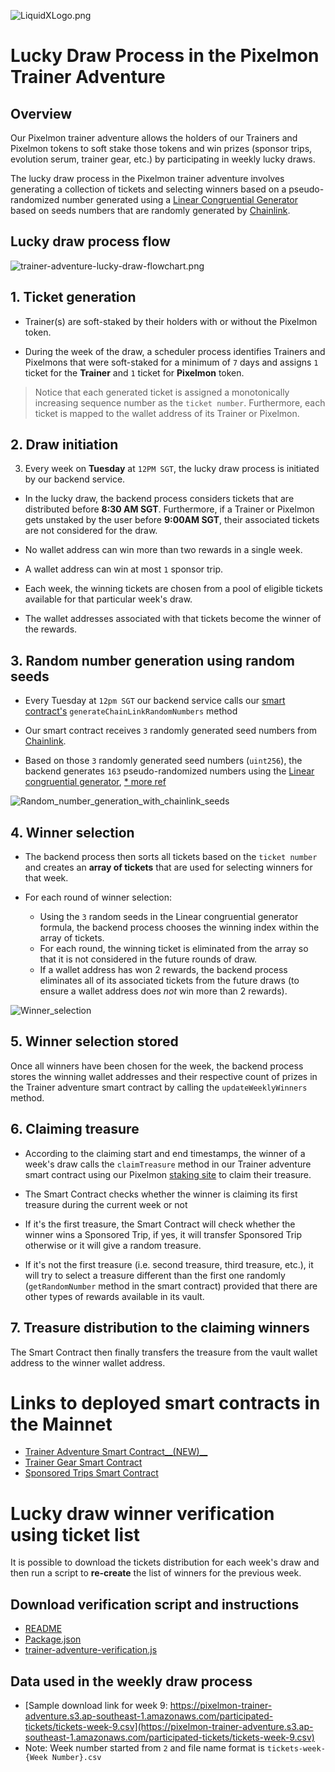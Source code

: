 ![LiquidXLogo.png](./img/LiquidXLogo.png)

# Lucky Draw Process in the Pixelmon Trainer Adventure

## Overview
Our Pixelmon trainer adventure allows the holders of our Trainers and Pixelmon tokens to soft stake those tokens and win prizes (sponsor trips, evolution serum, trainer gear, etc.) by participating in weekly lucky draws.

The lucky draw process in the Pixelmon trainer adventure involves generating a collection of tickets and selecting winners based on a pseudo-randomized number generated using a [Linear Congruential Generator](https://en.wikipedia.org/wiki/Linear_congruential_generator) based on seeds numbers that are randomly generated by [Chainlink](https://docs.chain.link/vrf/v2/subscription/examples/get-a-random-number).

## Lucky draw process flow
![trainer-adventure-lucky-draw-flowchart.png](./img/Trainer_adventure_lucky_draw_process.png)

## 1. Ticket generation
- Trainer(s) are soft-staked by their holders with or without the Pixelmon token.

- During the week of the draw, a  scheduler process identifies Trainers and Pixelmons that were soft-staked for a minimum of `7` days and assigns `1` ticket for the **Trainer** and `1` ticket for **Pixelmon** token.

 > Notice that each generated ticket is assigned a monotonically increasing sequence number as the `ticket number`.  Furthermore, each ticket is mapped to the wallet address of its Trainer or Pixelmon.

## 2. Draw initiation
3. Every week on **Tuesday** at `12PM SGT`, the lucky draw process is initiated by our backend service.

  - In the lucky draw, the backend process considers tickets that are distributed before **8:30 AM SGT**.  Furthermore, if a Trainer or Pixelmon gets unstaked by the user before **9:00AM SGT**, their associated tickets are not considered for the draw.

  - No wallet address can win more than two rewards in a single week.

  - A wallet address can win at most `1` sponsor trip.

  - Each week, the winning tickets are chosen from a pool of eligible tickets available for that particular week's draw.

  - The wallet addresses associated with that tickets become the winner of the rewards.

## 3. Random number generation using random seeds
- Every Tuesday at `12pm SGT` our backend service calls our [smart contract's](https://etherscan.io/address/0x13182b9b97d27c5b09c5809b93c31f745d54ac82#code) `generateChainLinkRandomNumbers` method

- Our smart contract receives `3` randomly generated seed numbers from  [Chainlink](https://vrf.chain.link/mainnet).

- Based on those `3` randomly generated seed numbers (`uint256`), the backend generates `163` pseudo-randomized numbers using the [Linear congruential generator](https://en.wikipedia.org/wiki/Linear_congruential_generator), [* more ref](https://www.freecodecamp.org/news/random-number-generator#the-linear-congruential-generator)

![Random_number_generation_with_chainlink_seeds](./img/Random_number_generation_with_chainlink_seeds.png)

## 4. Winner selection
- The backend process then sorts all tickets based on the `ticket number` and creates an **array of tickets** that are used for selecting winners for that week.

- For each round of winner selection:
  - Using the `3` random seeds in the Linear congruential generator formula, the backend process chooses the winning index within the array of tickets.
  - For each round, the winning ticket is eliminated from the array so that it is not considered in the future rounds of draw.
  - If a wallet address has won 2 rewards, the backend process eliminates all of its associated tickets from the future draws (to ensure a wallet address does *not* win more than 2 rewards).

![Winner_selection](./img/Winner_selection.png)

## 5. Winner selection stored
Once all winners have been chosen for the week, the backend process stores the winning wallet addresses and their respective count of prizes in the Trainer adventure smart contract by calling the `updateWeeklyWinners` method.

## 6. Claiming treasure
- According to the claiming start and end timestamps, the winner of a week's draw calls the `claimTreasure` method in our Trainer adventure smart contract using our Pixelmon [staking site](https://staking.pixelmon.ai/) to claim their treasure.

 - The Smart Contract checks whether the winner is claiming its first treasure during the current week or not
 - If it's the first treasure, the Smart Contract will check whether the winner wins a Sponsored Trip, if yes, it will transfer Sponsored Trip otherwise or it will give a random treasure.
 - If it's not the first treasure (i.e. second treasure, third treasure, etc.), it will try to select a treasure different than the first one randomly (`getRandomNumber` method in the smart contract) provided that there are other types of rewards available in its vault.

## 7. Treasure distribution to the claiming winners
The Smart Contract then finally transfers the treasure from the vault wallet address to the winner wallet address.

# Links to deployed smart contracts in the Mainnet
- [Trainer Adventure Smart Contract__(NEW)__](https://etherscan.io/address/0x13182b9b97d27c5b09C5809b93c31F745d54aC82)
- [Trainer Gear Smart Contract](https://etherscan.io/address/0x05A6528663278f51f9cc22D0bb3ca0E1e0a3Ae2f)
- [Sponsored Trips Smart Contract ](https://goerli.etherscan.io/address/0x90c3D47914DF3C4df4D281DCaA5AB2BB4996c162)

# Lucky draw winner verification using ticket list
It is possible to download the tickets distribution for each week's draw and then run a script to **re-create** the list of winners for the previous week.

## Download verification script and instructions
- [README](./scripts/trainer-adventure-verification/README.md)
- [Package.json](./scripts/trainer-adventure-verification/package.json)
- [trainer-adventure-verification.js](./scripts/trainer-adventure-verification/trainer-adventure-verification.js)

## Data used in the weekly draw process
- [Sample download link for week 9: https://pixelmon-trainer-adventure.s3.ap-southeast-1.amazonaws.com/participated-tickets/tickets-week-9.csv](https://pixelmon-trainer-adventure.s3.ap-southeast-1.amazonaws.com/participated-tickets/tickets-week-9.csv)
- Note: Week number started from `2` and file name format is `tickets-week-{Week Number}.csv`
